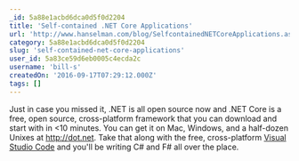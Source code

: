 ```yaml
---
_id: 5a88e1acbd6dca0d5f0d2204
title: 'Self-contained .NET Core Applications'
url: 'http://www.hanselman.com/blog/SelfcontainedNETCoreApplications.aspx'
category: 5a88e1acbd6dca0d5f0d2204
slug: 'self-contained-net-core-applications'
user_id: 5a83ce59d6eb0005c4ecda2c
username: 'bill-s'
createdOn: '2016-09-17T07:29:12.000Z'
tags: []
---
```


Just in case you missed it, .NET is all open source now and .NET Core is a free, open source, cross-platform framework that you can download and start with in &lt;10 minutes. You can get it on Mac, Windows, and a half-dozen Unixes at <a href="http://dot.net/">http://dot.net</a>. Take that along with the free, cross-platform <a href="http://code.visualstudio.com/">Visual Studio Code</a> and you'll be writing C# and F# all over the place.
